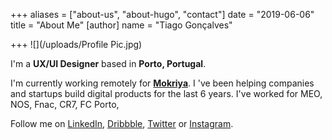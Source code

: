 +++
aliases = ["about-us", "about-hugo", "contact"]
date = "2019-06-06"
title = "About Me"
[author]
name = "Tiago Gonçalves"

+++
![](/uploads/Profile Pic.jpg)

I'm a **UX/UI Designer** based in **Porto, Portugal**.

I'm currently working remotely for [**Mokriya**](https://mokriya.com). I 've been helping companies and startups build digital products for the last 6 years. I've worked for MEO, NOS, Fnac, CR7, FC Porto,

Follow me on [LinkedIn](https://www.linkedin.com/in/tiagovianagoncalves/), [Dribbble](https://dribbble.com/tiago_goncalves "Dribbble"), [Twitter](https://twitter.com/tiago__g "Twitter") or [Instagram](instagram.com/taigovianagoncalves "Instagram").
